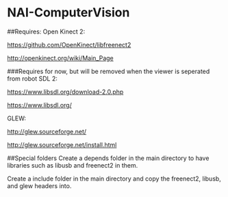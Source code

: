 # NAI-ComputerVision

##Requires:
Open Kinect 2:

https://github.com/OpenKinect/libfreenect2

http://openkinect.org/wiki/Main_Page


###Requires for now, but will be removed when the viewer is seperated from robot
SDL 2:

https://www.libsdl.org/download-2.0.php

https://www.libsdl.org/

GLEW:

http://glew.sourceforge.net/

http://glew.sourceforge.net/install.html



##Special folders
Create a depends folder in the main directory to have libraries such as libusb and freenect2 in them.

Create a include folder in the main directory and copy the freenect2, libusb, and glew headers into.
